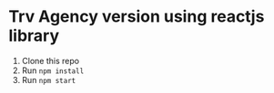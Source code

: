 # Trv Agency version using reactjs library

1. Clone this repo
2. Run `npm install`
3. Run `npm start`
